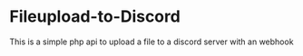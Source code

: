 # Fileupload-to-Discord
This is a simple php api to upload a file to a discord server with an webhook
